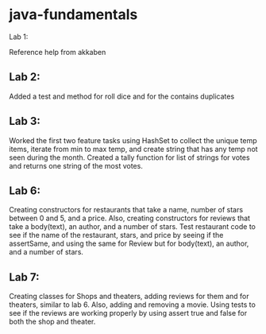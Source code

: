 # java-fundamentals

Lab 1:

Reference help from akkaben 

## Lab 2:

Added a test and method for roll dice and for the contains duplicates

## Lab 3:

Worked the first two feature tasks using HashSet to collect the unique temp items, iterate from min to max temp, and create string that has any temp not seen during the month. Created a tally function for list of strings for votes and returns one string of the most votes.

## Lab 6:

Creating constructors for restaurants that take a name, number of stars between 0 and 5, and a price. Also, creating constructors for reviews that take a body(text), an author, and a number of stars. Test restaurant code to see if the name of the restaurant, stars, and price by seeing if the assertSame, and using the same for Review but for body(text), an author, and a number of stars.

## Lab 7:

Creating classes for Shops and theaters, adding reviews for them and for theaters, similar to lab 6. Also, adding and removing a movie. Using tests to see if the reviews are working properly by using assert true and false for both the shop and theater. 
